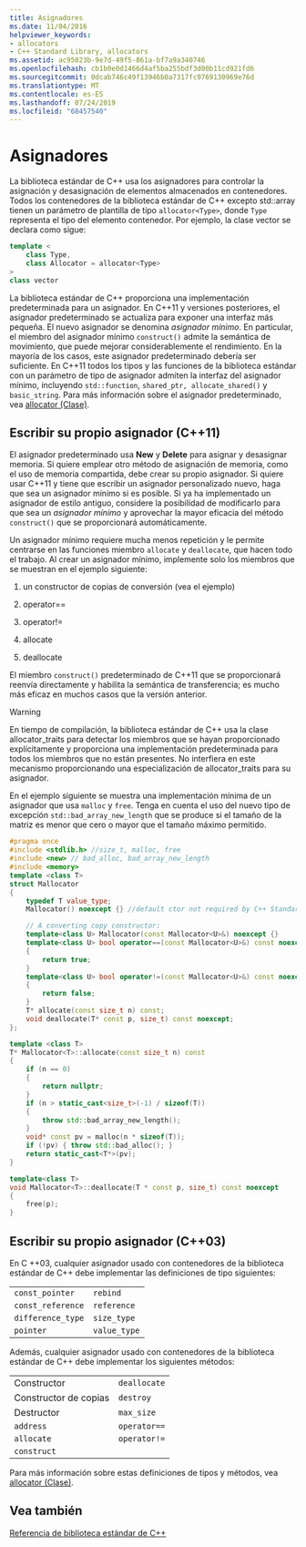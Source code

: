 ```yaml
---
title: Asignadores
ms.date: 11/04/2016
helpviewer_keywords:
- allocators
- C++ Standard Library, allocators
ms.assetid: ac95023b-9e7d-49f5-861a-bf7a9a340746
ms.openlocfilehash: cb1b0e0d1466d4af5ba255bdf3d00b11cd921fd6
ms.sourcegitcommit: 0dcab746c49f13946b0a7317fc9769130969e76d
ms.translationtype: MT
ms.contentlocale: es-ES
ms.lasthandoff: 07/24/2019
ms.locfileid: "68457540"
---
```

# <a name="allocators"></a>Asignadores

La biblioteca estándar de C++ usa los asignadores para controlar la asignación y desasignación de elementos almacenados en contenedores. Todos los contenedores de la biblioteca estándar de C++ excepto std::array tienen un parámetro de plantilla de tipo `allocator<Type>`, donde `Type` representa el tipo del elemento contenedor. Por ejemplo, la clase vector se declara como sigue:

```cpp
template <
    class Type,
    class Allocator = allocator<Type>
>
class vector
```

La biblioteca estándar de C++ proporciona una implementación predeterminada para un asignador. En C++11 y versiones posteriores, el asignador predeterminado se actualiza para exponer una interfaz más pequeña. El nuevo asignador se denomina *asignador mínimo*. En particular, el miembro del asignador mínimo `construct()` admite la semántica de movimiento, que puede mejorar considerablemente el rendimiento. En la mayoría de los casos, este asignador predeterminado debería ser suficiente. En C++11 todos los tipos y las funciones de la biblioteca estándar con un parámetro de tipo de asignador admiten la interfaz del asignador mínimo, incluyendo `std::function`, `shared_ptr, allocate_shared()` y `basic_string`.  Para más información sobre el asignador predeterminado, vea [allocator (Clase)](../standard-library/allocator-class.md).

## <a name="writing-your-own-allocator-c11"></a>Escribir su propio asignador (C++11)

El asignador predeterminado usa **New** y **Delete** para asignar y desasignar memoria. Si quiere emplear otro método de asignación de memoria, como el uso de memoria compartida, debe crear su propio asignador. Si quiere usar C++11 y tiene que escribir un asignador personalizado nuevo, haga que sea un asignador mínimo si es posible. Si ya ha implementado un asignador de estilo antiguo, considere la posibilidad de modificarlo para que sea un *asignador mínimo* y aprovechar la mayor eficacia del método `construct()` que se proporcionará automáticamente.

Un asignador mínimo requiere mucha menos repetición y le permite centrarse en las funciones miembro `allocate` y `deallocate`, que hacen todo el trabajo. Al crear un asignador mínimo, implemente solo los miembros que se muestran en el ejemplo siguiente:

1. un constructor de copias de conversión (vea el ejemplo)

1. operator==

1. operator!=

1. allocate

1. deallocate

El miembro `construct()` predeterminado de C++11 que se proporcionará reenvía directamente y habilita la semántica de transferencia; es mucho más eficaz en muchos casos que la versión anterior.

> [!WARNING]
> En tiempo de compilación, la biblioteca estándar de C++ usa la clase allocator_traits para detectar los miembros que se hayan proporcionado explícitamente y proporciona una implementación predeterminada para todos los miembros que no están presentes. No interfiera en este mecanismo proporcionando una especialización de allocator_traits para su asignador.

En el ejemplo siguiente se muestra una implementación mínima de un asignador que usa `malloc` y `free`. Tenga en cuenta el uso del nuevo tipo de excepción `std::bad_array_new_length` que se produce si el tamaño de la matriz es menor que cero o mayor que el tamaño máximo permitido.

```cpp
#pragma once
#include <stdlib.h> //size_t, malloc, free
#include <new> // bad_alloc, bad_array_new_length
#include <memory>
template <class T>
struct Mallocator
{
    typedef T value_type;
    Mallocator() noexcept {} //default ctor not required by C++ Standard Library

    // A converting copy constructor:
    template<class U> Mallocator(const Mallocator<U>&) noexcept {}
    template<class U> bool operator==(const Mallocator<U>&) const noexcept
    {
        return true;
    }
    template<class U> bool operator!=(const Mallocator<U>&) const noexcept
    {
        return false;
    }
    T* allocate(const size_t n) const;
    void deallocate(T* const p, size_t) const noexcept;
};

template <class T>
T* Mallocator<T>::allocate(const size_t n) const
{
    if (n == 0)
    {
        return nullptr;
    }
    if (n > static_cast<size_t>(-1) / sizeof(T))
    {
        throw std::bad_array_new_length();
    }
    void* const pv = malloc(n * sizeof(T));
    if (!pv) { throw std::bad_alloc(); }
    return static_cast<T*>(pv);
}

template<class T>
void Mallocator<T>::deallocate(T * const p, size_t) const noexcept
{
    free(p);
}
```

## <a name="writing-your-own-allocator-c03"></a>Escribir su propio asignador (C++03)

En C ++03, cualquier asignador usado con contenedores de la biblioteca estándar de C++ debe implementar las definiciones de tipo siguientes:

|||
|-|-|
|`const_pointer`|`rebind`|
|`const_reference`|`reference`|
|`difference_type`|`size_type`|
|`pointer`|`value_type`|

Además, cualquier asignador usado con contenedores de la biblioteca estándar de C++ debe implementar los siguientes métodos:

|||
|-|-|
|Constructor|`deallocate`|
|Constructor de copias|`destroy`|
|Destructor|`max_size`|
|`address`|`operator==`|
|`allocate`|`operator!=`|
|`construct`||

Para más información sobre estas definiciones de tipos y métodos, vea [allocator (Clase)](../standard-library/allocator-class.md).

## <a name="see-also"></a>Vea también

[Referencia de biblioteca estándar de C++](../standard-library/cpp-standard-library-reference.md)
